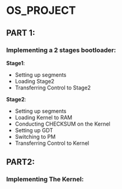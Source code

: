 # OS_PROJECT

## PART 1:
### Implementing a 2 stages bootloader:

**Stage1**:
- Setting up segments
- Loading Stage2
- Transferring Control to Stage2

**Stage2**:
- Setting up segments
- Loading Kernel to RAM
- Conducting CHECKSUM on the Kernel
- Setting up GDT
- Switching to PM
- Transferring Control to Kernel

## PART2:
### Implementing The Kernel:
